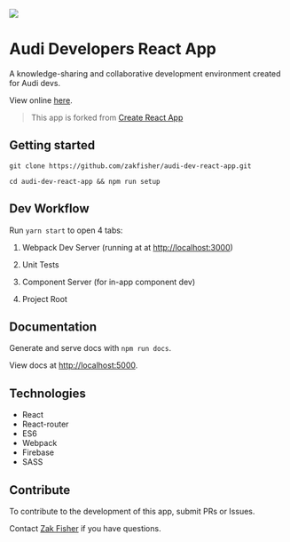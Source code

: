 ![](https://travis-ci.org/zakfisher/audi-dev-react-app.svg?branch=master)

# Audi Developers React App
A knowledge-sharing and collaborative development environment created for Audi devs.

View online [here](https://audi-fe-notes.firebaseapp.com).

> This app is forked from [Create React App](https://github.com/facebookincubator/create-react-app)

## Getting started

`git clone https://github.com/zakfisher/audi-dev-react-app.git`

`cd audi-dev-react-app && npm run setup`

## Dev Workflow

Run `yarn start` to open 4 tabs:

1. Webpack Dev Server (running at at <http://localhost:3000>)

2. Unit Tests

3. Component Server (for in-app component dev)

4. Project Root

## Documentation

Generate and serve docs with `npm run docs`.

View docs at <http://localhost:5000>.

## Technologies

* React
* React-router
* ES6
* Webpack
* Firebase
* SASS

## Contribute

To contribute to the development of this app, submit PRs or Issues.

Contact [Zak Fisher](mailto:zachary.fisher@akqa.com) if you have questions.
